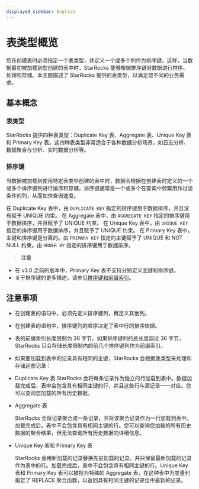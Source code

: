```yaml
---
displayed_sidebar: English
---
```


# 表类型概览

您在创建表时必须指定一个表类型，并定义一个或多个列作为排序键。这样，当数据最初被加载到您创建的表中时，StarRocks 能够根据排序键对数据进行排序、处理和存储。本主题描述了 StarRocks 提供的表类型，以满足您不同的业务需求。

## 基本概念

### 表类型

StarRocks 提供四种表类型：Duplicate Key 表、Aggregate 表、Unique Key 表和 Primary Key 表。这四种表类型非常适合于各种数据分析场景，如日志分析、数据聚合与分析、实时数据分析等。

### 排序键

当数据被加载到使用特定表类型创建的表中时，数据会根据在创建表时定义的一个或多个排序键列进行排序和存储。排序键通常是一个或多个在查询中频繁用作过滤条件的列，从而加快查询速度。

在 Duplicate Key 表中，由 `DUPLICATE KEY` 指定的排序键用于数据排序，并且没有赋予 UNIQUE 约束。
在 Aggregate 表中，由 `AGGREGATE KEY` 指定的排序键用于数据排序，并且赋予了 UNIQUE 约束。
在 Unique Key 表中，由 `UNIQUE KEY` 指定的排序键用于数据排序，并且赋予了 UNIQUE 约束。
在 Primary Key 表中，主键和排序键是分离的。由 `PRIMARY KEY` 指定的主键赋予了 UNIQUE 和 NOT NULL 约束。由 `ORDER BY` 指定的排序键用于数据排序。

> **注意**
- 在 v3.0 之前的版本中，Primary Key 表不支持分别定义主键和排序键。
- 关于排序键的更多描述，请参见[排序键和前缀索引](../Sort_key.md)。

## 注意事项

- 在创建表的语句中，必须先定义排序键列，再定义其他列。

- 在创建表的语句中，排序键列的顺序决定了表中行的排序依据。

- 表的前缀索引长度限制为 36 字节。如果排序键列的总长度超过 36 字节，StarRocks 只会存储长度限制内的前几个排序键列作为前缀索引。

- 如果要加载到表中的记录具有相同的主键，StarRocks 会根据表类型来处理和存储这些记录：
-   Duplicate Key 表
    StarRocks 会将每条记录作为独立的行加载到表中。数据加载完成后，表中会包含具有相同主键的行，并且这些行与源记录一一对应。您可以查询您加载的所有历史数据。

-   Aggregate 表

    StarRocks 会将记录聚合成一条记录，并将该聚合记录作为一行加载到表中。加载完成后，表中不会包含具有相同主键的行。您可以查询您加载的所有历史数据的聚合结果，但无法查询所有历史数据的详细信息。

-   Unique Key 表和 Primary Key 表

    StarRocks 会用新加载的记录替换先前加载的记录，并只保留最新加载的记录作为表中的行。加载完成后，表中不会包含具有相同主键的行。Unique Key 表和 Primary Key 表可以被视为特殊的 Aggregate 表，在这种表中为度量列指定了 REPLACE 聚合函数，以返回具有相同主键的记录组中最新的记录。